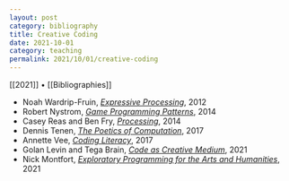 ```yaml
---
layout: post
category: bibliography
title: Creative Coding
date: 2021-10-01
category: teaching
permalink: 2021/10/01/creative-coding
---
```


[[2021]] • [[Bibliographies]]

* Noah Wardrip-Fruin, [*Expressive Processing*](https://mitpress.mit.edu/9780262517539/expressive-processing/), 2012
* Robert Nystrom, [*Game Programming Patterns*](https://gameprogrammingpatterns.com/), 2014
* Casey Reas and Ben Fry, [*Processing*](https://mitpress.mit.edu/9780262028288/processing/), 2014
* Dennis Tenen, [*The Poetics of Computation*](https://www.sup.org/books/title/?id=26821), 2017
* Annette Vee, [*Coding Literacy*](https://mitpress.mit.edu/9780262036245/coding-literacy/), 2017
* Golan Levin and Tega Brain, [*Code as Creative Medium*](https://mitpress.mit.edu/9780262542043/code-as-creative-medium/), 2021
* Nick Montfort, [*Exploratory Programming for the Arts and Humanities*](https://mitpress.mit.edu/9780262044608/exploratory-programming-for-the-arts-and-humanities/), 2021
